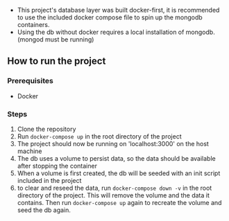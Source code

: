 - This project's database layer was built docker-first, it is recommended to use the included docker compose file to spin up the mongodb containers.
- Using the db without docker requires a local installation of mongodb. (mongod must be running)


## How to run the project

### Prerequisites
- Docker


### Steps
1. Clone the repository
2. Run `docker-compose up` in the root directory of the project
3. The project should now be running on 'localhost:3000' on the host machine
4. The db uses a volume to persist data, so the data should be available after stopping the container
5. When a volume is first created, the db will be seeded with an init script included in the project
5. to clear and reseed the data, run `docker-compose down -v` in the root directory of the project. This will remove the volume and the data it contains. Then run `docker-compose up` again to recreate the volume and seed the db again.


